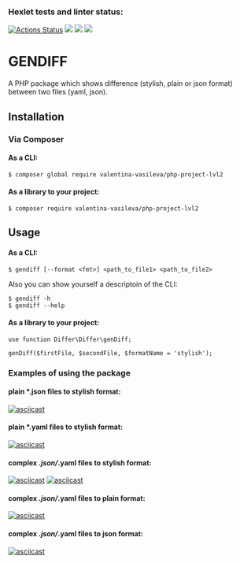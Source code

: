 ### Hexlet tests and linter status:
[![Actions Status](https://github.com/Valentina-Vasileva/php-project-lvl2/workflows/hexlet-check/badge.svg)](https://github.com/Valentina-Vasileva/php-project-lvl2/actions)
![](https://github.com/Valentina-Vasileva/php-project-lvl2/workflows/Tests%20and%20linter/badge.svg)
<a href="https://codeclimate.com/github/Valentina-Vasileva/php-project-lvl2/maintainability"><img src="https://api.codeclimate.com/v1/badges/eaa92505ee1615e22030/maintainability" /></a>
<a href="https://codeclimate.com/github/Valentina-Vasileva/php-project-lvl2/test_coverage"><img src="https://api.codeclimate.com/v1/badges/eaa92505ee1615e22030/test_coverage" /></a>

GENDIFF
========

A PHP package which shows difference (stylish, plain or json format) between two files (yaml, json).

Installation  
------------
### Via Composer

#### As a CLI:
    $ composer global require valentina-vasileva/php-project-lvl2
   
#### As a library to your project:
    $ composer require valentina-vasileva/php-project-lvl2
    
Usage
-----
#### As a CLI:  
    $ gendiff [--format <fmt>] <path_to_file1> <path_to_file2>
    
Also you can show yourself a descriptoin of the CLI:

    $ gendiff -h
    $ gendiff --help

#### As a library to your project:
    use function Differ\Differ\genDiff;
    
    genDiff($firstFile, $secondFile, $formatName = 'stylish');
    
### Examples of using the package

#### plain *.json files to stylish format:
[![asciicast](https://asciinema.org/a/Y1Rs8zuuV0BK0CwWpmdw2PMj4.svg)](https://asciinema.org/a/Y1Rs8zuuV0BK0CwWpmdw2PMj4)

#### plain *.yaml files to stylish format:
[![asciicast](https://asciinema.org/a/A6YxQ8x3tyhNzRFhh50k6p1Ir.svg)](https://asciinema.org/a/A6YxQ8x3tyhNzRFhh50k6p1Ir)

#### complex *.json/*.yaml files to stylish format:
[![asciicast](https://asciinema.org/a/uF8ACdXkqEyc5frWpo7mTPcnj.svg)](https://asciinema.org/a/uF8ACdXkqEyc5frWpo7mTPcnj)
[![asciicast](https://asciinema.org/a/oaYAGLM5GSjVTex6srZlSWyTV.svg)](https://asciinema.org/a/oaYAGLM5GSjVTex6srZlSWyTV)

#### complex *.json/*.yaml files to plain format:
[![asciicast](https://asciinema.org/a/55oPisizLekmOWzF798ILwKcV.svg)](https://asciinema.org/a/55oPisizLekmOWzF798ILwKcV)

#### complex *.json/*.yaml files to json format:
[![asciicast](https://asciinema.org/a/mEyJhajIGdS3NL1OzHiBGtRIh.svg)](https://asciinema.org/a/mEyJhajIGdS3NL1OzHiBGtRIh)
